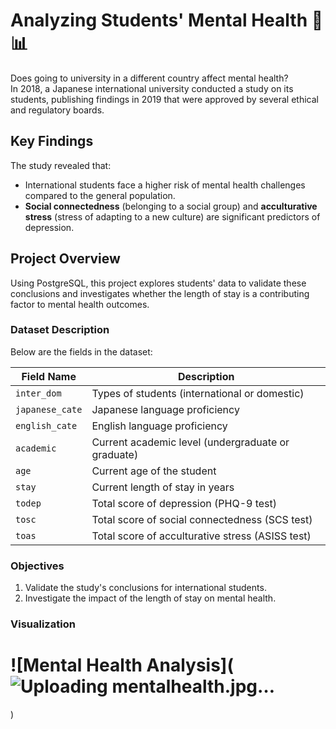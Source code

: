 # Analyzing Students' Mental Health 🧠📊  

Does going to university in a different country affect mental health?  
In 2018, a Japanese international university conducted a study on its students, publishing findings in 2019 that were approved by several ethical and regulatory boards.  

## Key Findings  
The study revealed that:  
- International students face a higher risk of mental health challenges compared to the general population.  
- **Social connectedness** (belonging to a social group) and **acculturative stress** (stress of adapting to a new culture) are significant predictors of depression.  

## Project Overview  
Using PostgreSQL, this project explores students' data to validate these conclusions and investigates whether the length of stay is a contributing factor to mental health outcomes.  

### Dataset Description  
Below are the fields in the dataset:  

| **Field Name**  | **Description**                                            |  
|------------------|------------------------------------------------------------|  
| `inter_dom`      | Types of students (international or domestic)              |  
| `japanese_cate`  | Japanese language proficiency                              |  
| `english_cate`   | English language proficiency                               |  
| `academic`       | Current academic level (undergraduate or graduate)         |  
| `age`            | Current age of the student                                 |  
| `stay`           | Current length of stay in years                            |  
| `todep`          | Total score of depression (PHQ-9 test)                     |  
| `tosc`           | Total score of social connectedness (SCS test)             |  
| `toas`           | Total score of acculturative stress (ASISS test)           |  

### Objectives  
1. Validate the study's conclusions for international students.  
2. Investigate the impact of the length of stay on mental health.  

### Visualization  
# ![Mental Health Analysis](![Uploading mentalhealth.jpg…]()
)


